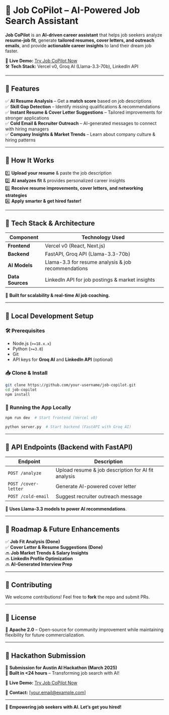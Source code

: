 # 🚀 Job CoPilot – AI-Powered Job Search Assistant  

**Job CoPilot** is an **AI-driven career assistant** that helps job seekers analyze **resume-job fit**, generate **tailored resumes, cover letters, and outreach emails**, and provide **actionable career insights** to land their dream job faster.  

🔗 **Live Demo:** [Try Job CoPilot Now](https://v0-job-match-ai-coach.vercel.app/)  
🛠️ **Tech Stack:** Vercel v0, Groq AI (Llama-3.3-70b), LinkedIn API  

---

## **🔹 Features**  

✅ **AI Resume Analysis** – Get a **match score** based on job descriptions  
✅ **Skill Gap Detection** – Identify missing qualifications & recommendations  
✅ **Instant Resume & Cover Letter Suggestions** – Tailored improvements for stronger applications  
✅ **Cold Email & Recruiter Outreach** – AI-generated messages to connect with hiring managers  
✅ **Company Insights & Market Trends** – Learn about company culture & hiring patterns  

---

## **🔹 How It Works**  

1️⃣ **Upload your resume** & paste the job description  
2️⃣ **AI analyzes fit** & provides personalized career insights  
3️⃣ **Receive resume improvements, cover letters, and networking strategies**  
4️⃣ **Apply smarter & get hired faster!**  

---

## **🔹 Tech Stack & Architecture**  

| Component        | Technology Used |
|-----------------|----------------|
| **Frontend**    | Vercel v0 (React, Next.js) |
| **Backend**     | FastAPI, Groq API (Llama-3.3-70b) |
| **AI Models**   | Llama-3.3 for resume analysis & job recommendations |
| **Data Sources**| LinkedIn API for job postings & market insights |

📌 **Built for scalability & real-time AI job coaching.**  

---

## **🔹 Local Development Setup**  

### **🛠 Prerequisites**  
- Node.js (`>=18.x.x`)  
- Python (`>=3.8`)  
- Git  
- API keys for **Groq AI** and **LinkedIn API** (optional)  

### **📥 Clone & Install**  
```bash
git clone https://github.com/your-username/job-copilot.git  
cd job-copilot  
npm install  
```

### **🚀 Running the App Locally**  
```bash
npm run dev  # Start frontend (Vercel v0)
```
```bash
python server.py  # Start backend (FastAPI with Groq AI)
```

---

## **🔹 API Endpoints (Backend with FastAPI)**  

| Endpoint | Description |
|----------|------------|
| `POST /analyze` | Upload resume & job description for AI fit analysis |
| `POST /cover-letter` | Generate AI-powered cover letter |
| `POST /cold-email` | Suggest recruiter outreach message |

📌 **Uses Llama-3.3 models to power AI recommendations**.

---

## **🔹 Roadmap & Future Enhancements**  
✅ **Job Fit Analysis (Done)**  
✅ **Cover Letter & Resume Suggestions (Done)**  
🔜 **Job Market Trends & Salary Insights**  
🔜 **LinkedIn Profile Optimization**  
🔜 **AI-Generated Interview Prep**  

---

## **🔹 Contributing**  
We welcome contributions! Feel free to **fork** the repo and submit PRs.  

---

## **🔹 License**  
📜 **Apache 2.0** – Open-source for community improvement while maintaining flexibility for future commercialization.  

---

## **📌 Hackathon Submission**  
🎯 **Submission for Austin AI Hackathon (March 2025)**  
📌 **Built in <24 hours** – Transforming job search with AI!  

🔗 **Live Demo:** [Try Job CoPilot Now](https://v0-job-match-ai-coach.vercel.app/)  

📧 **Contact:** [your.email@example.com]  

---

🚀 **Empowering job seekers with AI. Let’s get you hired!**  

```
